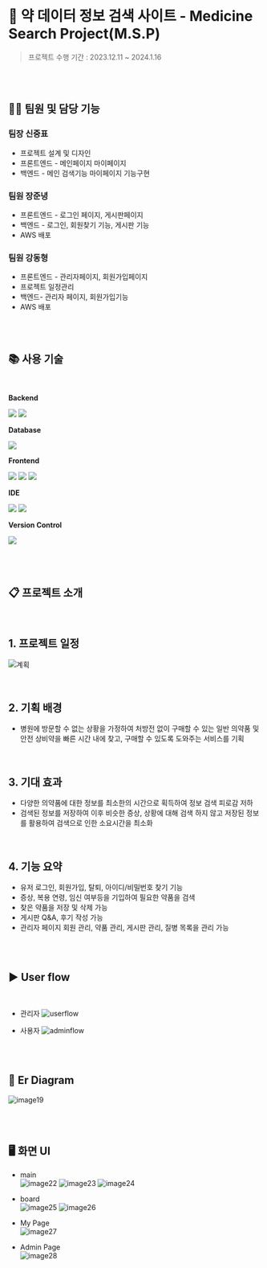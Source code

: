 <br/>

# 💊 약 데이터 정보 검색 사이트 - Medicine Search Project(M.S.P)

> 프로젝트 수행 기간 :  2023.12.11 ~ 2024.1.16

<br/>
<br/>

## 👷‍♂️ 팀원 및 담당 기능
###  팀장 신중표 <br/>
- 프로젝트 설계 및 디자인<br/>
- 프론트엔드 - 메인페이지 마이페이지<br/>
- 백엔드 - 메인 검색기능 마이페이지 기능구현

### 팀원 장준녕<br/>
- 프론트엔드 - 로그인 페이지, 게시판페이지<br/>
- 백엔드 - 로그인, 회원찾기 기능, 게시판 기능<br/>
- AWS 배포

### 팀원 강동형 <br/>
- 프론트엔드 - 관리자페이지, 회원가입페이지<br/>
- 프로젝트 일정관리<br/>
- 백엔드- 관리자 페이지, 회원가입기능<br/>
- AWS 배포

<br/>
<br/>


## 📚 사용 기술
<br/>
<div style="display:flex; flex-direction:column; align-items:flex-start;">
    <!-- Backend -->
    <p><strong>Backend</strong></p>
    <div>
        <img src="https://img.shields.io/badge/Java-007396?style=for-the-badge&logo=Java&logoColor=white"> 
        <img src="https://img.shields.io/badge/Spring Boot-6DB33F?style=for-the-badge&logo=spring boot&logoColor=white"> 
    </div>
    <!-- Database -->
    <p><strong>Database</strong></p>
    <div>        
        <img src="https://img.shields.io/badge/mysql-4479A1?style=for-the-badge&logo=mysql&logoColor=white">         
    </div>   
    <!-- Frontend -->
    <p><strong>Frontend</strong></p>
    <div>
        <img src="https://img.shields.io/badge/html5-E34F26?style=flat-square&logo=html5&logoColor=white"> 
        <img src="https://img.shields.io/badge/css-1572B6?style=flat-square&logo=css3&logoColor=white"> 
        <img src="https://img.shields.io/badge/javascript-F7DF1E?style=flat-square&logo=javascript&logoColor=black">         
    </div>
    <!-- IDE -->
    <p><strong>IDE</strong></p>
    <div>
        <img src="https://img.shields.io/badge/IntelliJ-000000?style=for-the-badge&logo=IntelliJIDEA&logoColor=white">
        <img src="https://img.shields.io/badge/VSCode-007ACC?style=for-the-badge&logo=VisualStudioCode&logoColor=white">         
</div>
 <p><strong>Version Control</strong></p>
    <div>
        <img src="https://img.shields.io/badge/github-181717?style=for-the-badge&logo=github&logoColor=white">  
    </div><br>
</div>


   <br/>
   <br/>

## 📋 프로젝트 소개

<br/>

## 1. 프로젝트 일정
![계획](https://github.com/joongpyo/M.S.P/assets/143946770/4b8748cd-eb55-4dba-a8bb-c32d869359ec)

<br/>

## 2. 기획 배경

- 병원에 방문할 수 없는 상황을 가정하여 처방전 없이 구매할 수 있는 일반 의약품 및 안전 상비약을 빠른 시간 내에 찾고, 구매할 수 있도록 도와주는 서비스를 기획

<br/>

  ## 3. 기대 효과

- 다양한 의약품에 대한 정보를 최소한의 시간으로 획득하여 정보 검색 피로감 저하
- 검색된 정보를 저장하여 이후 비슷한 증상, 상황에 대해 검색 하지 않고 저장된 정보를 활용하여 검색으로 인한 소요시간을 최소화

<br/>

 ## 4. 기능 요약

- 유저 로그인, 회원가입, 탈퇴, 아이디/비밀번호 찾기 기능
- 증상, 복용 연령, 임신 여부등을 기입하여 필요한 약품을 검색
- 찾은 약품을 저장 및 삭제 가능
- 게시판 Q&A, 후기 작성 가능
- 관리자 페이지 회원 관리, 약품 관리, 게시판 관리, 질병 목록을 관리 가능

<br/>
<br/>

## ▶️ User flow
<br/>

- 관리자
![userflow](https://github.com/joongpyo/M.S.P/assets/143946770/37b688d2-37b1-4646-a7eb-13d9cd13a167)

- 사용자
![adminflow](https://github.com/joongpyo/M.S.P/assets/143946770/73c9272f-fb97-4e94-ac97-366d5dc5888a)

<br/>
<br/>

## 🌳 Er Diagram
![image19](https://github.com/joongpyo/M.S.P/assets/143946770/47099803-4219-48ea-8016-abee74f085b3)

<br/>
<br/>

## 🖥️ 화면 UI

- main<br/>
![image22](https://github.com/joongpyo/M.S.P/assets/143946770/14a66f51-7f7c-48af-b5db-220400e665da)
![image23](https://github.com/joongpyo/M.S.P/assets/143946770/3a1c51b6-5057-4ab0-bc3f-a50e320b36b5)
![image24](https://github.com/joongpyo/M.S.P/assets/143946770/b35803e3-6e0c-4f67-8974-c5ad2dbfbfe8)

- board<br/>
![image25](https://github.com/joongpyo/M.S.P/assets/143946770/4bc82246-228a-4432-a25a-54b3203bb0ff)
![image26](https://github.com/joongpyo/M.S.P/assets/143946770/c342bdca-1753-45e5-a943-4d1d02203b09)

- My Page<br/>
![image27](https://github.com/joongpyo/M.S.P/assets/143946770/92405480-e8cb-43f7-9ce1-47c35559b9ac)

- Admin Page<br/>
![image28](https://github.com/joongpyo/M.S.P/assets/143946770/2f97428c-7ec8-4885-b8dd-3e228f7c871e)









  
